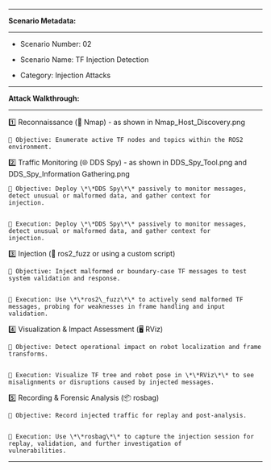 -------------------------------------------------------------------------------------------------------------------------------------


**Scenario Metadata:**


-------------------------------------------------------------------------------------------------------------------------------------


- Scenario Number: 02

- Scenario Name: TF Injection Detection

- Category: Injection Attacks


-------------------------------------------------------------------------------------------------------------------------------------


**Attack Walkthrough:**


-------------------------------------------------------------------------------------------------------------------------------------



1️⃣ Reconnaissance (🔎 Nmap) - as shown in Nmap_Host_Discovery.png


	🎯 Objective: Enumerate active TF nodes and topics within the ROS2 environment.



2️⃣ Traffic Monitoring (🌐 DDS Spy)  - as shown in DDS_Spy_Tool.png and DDS_Spy_Information Gathering.png


	🎯 Objective: Deploy \*\*DDS Spy\*\* passively to monitor messages, detect unusual or malformed data, and gather context for 	  		      injection.


	🔧 Execution: Deploy \*\*DDS Spy\*\* passively to monitor messages, detect unusual or malformed data, and gather context for 			      injection.



3️⃣ Injection (💉 ros2\_fuzz or using a custom script)


	🎯 Objective: Inject malformed or boundary-case TF messages to test system validation and response.


	🔧 Execution: Use \*\*ros2\_fuzz\*\* to actively send malformed TF messages, probing for weaknesses in frame handling and input 		      validation.



4️⃣ Visualization \& Impact Assessment (🖥️ RViz)


	🎯 Objective: Detect operational impact on robot localization and frame transforms.


	🔧 Execution: Visualize TF tree and robot pose in \*\*RViz\*\* to see misalignments or disruptions caused by injected messages.



5️⃣ Recording \& Forensic Analysis (📦 rosbag)


	🎯 Objective: Record injected traffic for replay and post-analysis.


	🔧 Execution: Use \*\*rosbag\*\* to capture the injection session for replay, validation, and further investigation of 		   		      vulnerabilities.



----------------------------------------------------------------------------------------------------------------------------------
